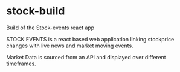 # stock-build
Build of the Stock-events react app

STOCK EVENTS is a react based web application linking stockprice changes with live news and market moving events.

Market Data is sourced from an API and displayed over different timeframes.
